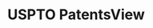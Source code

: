 ---
bigquery: https://console.cloud.google.com/bigquery?p=patents-public-data&d=patentsview&page=dataset
citation: Attribution should be given to PatentsView for use, distribution, or derivative
  works.
code: https://github.com/CSSIP-AIR/PatentsView-Code-Snippets/
contributors: USPTO
cost: None
description: 'PatentsView includes US patent data including raw data (summaries, applications,
  pregrant applications), disambugations of inventors and assignees, and inventor
  gender estimates.  Also foreign priority data, # of figures and sheets, and government
  interest statements.'
documentation: https://patentsview.org/query/builder-faqs
last_edit: Mon, 04 Apr 2022 19:02:57 GMT
location: https://patentsview.org/
maintained_by: USPTO
record_creation_timestamp: 12/2/2020 17:20:46
schema_fields: '[''length'', ''disamb_assignee_id_20181127'', ''classification_data_source'',
  ''relkind'', ''disamb_inventor_id_20200630'', ''level_two'', ''subsection_id'',
  ''male'', ''disamb_inventor_id_20171003'', ''fname'', ''term_grant'', ''male_flag'',
  ''level_one'', ''county_fips'', ''disamb_inventor_id_20201229'', ''term_extension'',
  ''doc_type'', ''disamb_inventor_id_20180528'', ''withdrawn'', ''lapse_of_patent'',
  ''state'', ''subcategory_id'', ''variety'', ''rawinventor_id'', ''main_group'',
  ''lawyer_id'', ''category'', ''disclaimer_date'', ''date'', ''f102_date'', ''disamb_assignee_id_20190312'',
  ''section_id'', ''organization_id'', ''rawlocation_id'', ''contract_award_number'',
  ''citation_id'', ''longitude'', ''disamb_inventor_id_20200929'', ''ipc_version_indicator'',
  ''disamb_assignee_id_20200929'', ''disamb_inventor_id_20171226'', ''num_claims'',
  ''_371_date'', ''doctype'', ''gi_statement'', ''mainclass_id'', ''country'', ''deceased'',
  ''disamb_inventor_id_20181127'', ''subclass_id'', ''num'', ''rawassignee_id'', ''disamb_assignee_id_20191008'',
  ''lname'', ''disamb_assignee_id_20200331'', ''type'', ''disamb_inventor_id_20170808'',
  ''designation'', ''subgroup'', ''disamb_assignee_id_20190820'', ''disamb_inventor_id_20191008'',
  ''disamb_inventor_id_20190312'', ''latitude'', ''group'', ''country_transformed'',
  ''latin_name'', ''field_id'', ''num_sheets'', ''city'', ''_102_date'', ''number'',
  ''applicant_type'', ''assignee_id'', ''location_id'', ''disamb_inventor_id_20190820'',
  ''term_disclaimer'', ''sector_title'', ''rule_47'', ''disamb_inventor_id_20191231'',
  ''disamb_assignee_id_20200630'', ''county'', ''sequence'', ''status'', ''name'',
  ''patent_id'', ''subclass'', ''series_code'', ''f371_date'', ''kind'', ''disamb_inventor_id_20200331'',
  ''id'', ''name_last'', ''filename'', ''num_figures'', ''ipc_class'', ''organization'',
  ''disamb_assignee_id_20191231'', ''field_title'', ''latlong'', ''state_fips'', ''name_first'',
  ''abstract'', ''symbol_position'', ''disamb_inventor_id_20170307'', ''dependent'',
  ''category_id'', ''publication_number'', ''level_three'', ''title'', ''exemplary'',
  ''reldocno'', ''section'', ''attribution_status'', ''text'', ''inventor_id'', ''classification_value'',
  ''uuid'', ''role'', ''classification_status'', ''action_date'', ''rel_id'', ''classification_level'',
  ''application_id'', ''group_id'', ''subgroup_id'']'
shortname: patentsview
tags:
- disambiguation
- United States
- gender
terms_of_use: Creative Commons Attribution 4.0 International License.
timeframe: 1963-1999
title: USPTO PatentsView
uuid: cf1780b1-e265-4e49-8d1d-83b9cfe0fd9a
---